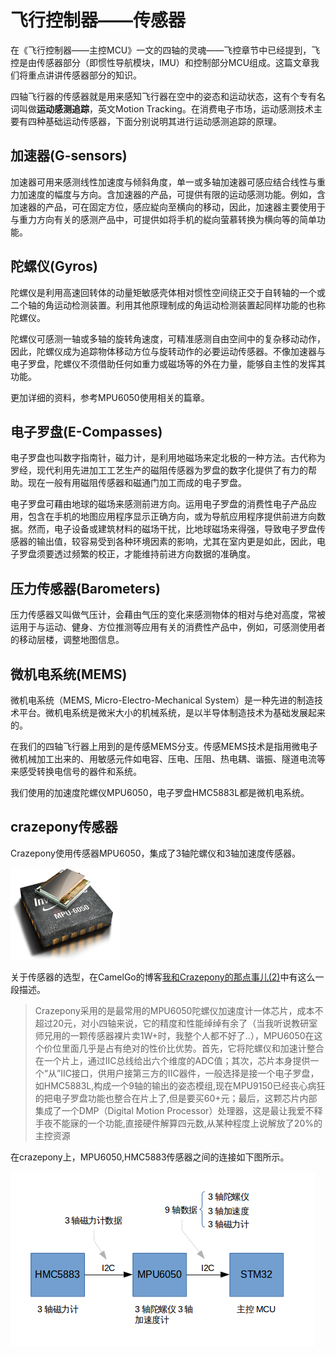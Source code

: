 
#  飞行控制器——传感器


在《飞行控制器——主控MCU》一文的四轴的灵魂——飞控章节中已经提到，飞控是由传感器部分（即惯性导航模块，IMU）和控制部分MCU组成。这篇文章我们将重点讲讲传感器部分的知识。

四轴飞行器的传感器就是用来感知飞行器在空中的姿态和运动状态，这有个专有名词叫做**运动感测追踪**，英文Motion Tracking。在消费电子市场，运动感测技术主要有四种基础运动传感器，下面分别说明其进行运动感测追踪的原理。

## 加速器(G-sensors)

加速器可用来感测线性加速度与倾斜角度，单一或多轴加速器可感应结合线性与重力加速度的幅度与方向。含加速器的产品，可提供有限的运动感测功能。例如，含加速器的产品，可在固定方位，感应緃向至横向的移动，因此，加速器主要使用于与重力方向有关的感测产品中，可提供如将手机的緃向萤慕转换为横向等的简单功能。

## 陀螺仪(Gyros)
陀螺仪是利用高速回转体的动量矩敏感壳体相对惯性空间绕正交于自转轴的一个或二个轴的角运动检测装置。利用其他原理制成的角运动检测装置起同样功能的也称陀螺仪。

陀螺仪可感测一轴或多轴的旋转角速度，可精准感测自由空间中的复杂移动动作，因此，陀螺仪成为追踪物体移动方位与旋转动作的必要运动传感器。不像加速器与电子罗盘，陀螺仪不须借助任何如重力或磁场等的外在力量，能够自主性的发挥其功能。

更加详细的资料，参考MPU6050使用相关的篇章。

## 电子罗盘(E-Compasses)
电子罗盘也叫数字指南针，磁力计，是利用地磁场来定北极的一种方法。古代称为罗经，现代利用先进加工工艺生产的磁阻传感器为罗盘的数字化提供了有力的帮助。现在一般有用磁阻传感器和磁通门加工而成的电子罗盘。

电子罗盘可藉由地球的磁场来感测前进方向。运用电子罗盘的消费性电子产品应用，包含在手机的地图应用程序显示正确方向，或为导航应用程序提供前进方向数据。然而，电子设备或建筑材料的磁场干扰，比地球磁场来得强，导致电子罗盘传感器的输出值，较容易受到各种环境因素的影响，尤其在室内更是如此，因此，电子罗盘须要透过频繁的校正，才能维持前进方向数据的准确度。

## 压力传感器(Barometers)
压力传感器又叫做气压计，会藉由气压的变化来感测物体的相对与绝对高度，常被运用于与运动、健身、方位推测等应用有关的消费性产品中，例如，可感测使用者的移动层楼，调整地图信息。

## 微机电系统(MEMS)
微机电系统（MEMS, Micro-Electro-Mechanical System）是一种先进的制造技术平台。微机电系统是微米大小的机械系统，是以半导体制造技术为基础发展起来的。

在我们的四轴飞行器上用到的是传感MEMS分支。传感MEMS技术是指用微电子微机械加工出来的、用敏感元件如电容、压电、压阻、热电耦、谐振、隧道电流等来感受转换电信号的器件和系统。

我们使用的加速度陀螺仪MPU6050，电子罗盘HMC5883L都是微机电系统。

## crazepony传感器
Crazepony使用传感器MPU6050，集成了3轴陀螺仪和3轴加速度传感器。

![](/assets/img/mpu-6050.png)

关于传感器的选型，在CamelGo的博客[我和Crazepony的那点事儿(2)](http://www.crazepony.com/2014/05/29/story-with-crazepony-2.html)中有这么一段描述。

>Crazepony采用的是最常用的MPU6050陀螺仪加速度计一体芯片，成本不超过20元，对小四轴来说，它的精度和性能绰绰有余了（当我听说教研室师兄用的一颗传感器裸片卖1W+时，我整个人都不好了..），MPU6050在这个价位里面几乎是占有绝对的性价比优势。首先，它将陀螺仪和加速计整合在一个片上，通过IIC总线给出六个维度的ADC值；其次，芯片本身提供一个“从”IIC接口，供用户接第三方的IIC器件，一般选择是接一个电子罗盘，如HMC5883L,构成一个9轴的输出的姿态模组,现在MPU9150已经丧心病狂的把电子罗盘功能也整合在片上了,但是要买60+元；最后，这颗芯片内部集成了一个DMP（Digital Motion Processor）处理器，这是最让我爱不释手夜不能寐的一个功能,直接硬件解算四元数,从某种程度上说解放了20%的主控资源


在crazepony上，MPU6050,HMC5883传感器之间的连接如下图所示。

![](/assets/img/sensors-connect.png)
